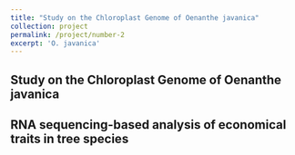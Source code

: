 ```yaml
---
title: "Study on the Chloroplast Genome of Oenanthe javanica"
collection: project
permalink: /project/number-2
excerpt: 'O. javanica'
---
```




## Study on the Chloroplast Genome of Oenanthe javanica


## RNA sequencing-based analysis of economical traits in tree species


##  

